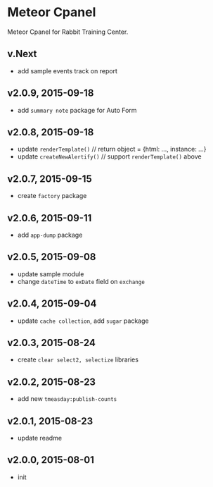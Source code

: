 # Meteor Cpanel
Meteor Cpanel for Rabbit Training Center.

## v.Next
- add sample events track on report

## v2.0.9, 2015-09-18
- add `summary note` package for Auto Form

## v2.0.8, 2015-09-18
- update `renderTemplate()` // return object = {html: ..., instance: ...}
- update `createNewAlertify()` // support `renderTemplate()` above

## v2.0.7, 2015-09-15
- create `factory` package

## v2.0.6, 2015-09-11
- add `app-dump` package

## v2.0.5, 2015-09-08
- update sample module
- change `dateTime` to `exDate` field on `exchange`

## v2.0.4, 2015-09-04
- update `cache collection`, add `sugar` package

## v2.0.3, 2015-08-24
- create `clear select2, selectize` libraries

## v2.0.2, 2015-08-23
- add new `tmeasday:publish-counts`

## v2.0.1, 2015-08-23
- update readme

## v2.0.0, 2015-08-01
- init
